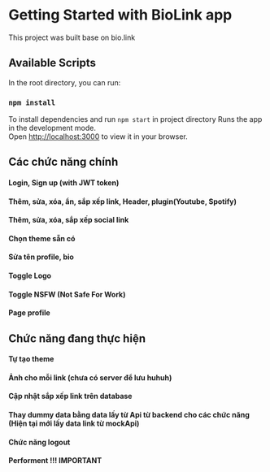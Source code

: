 # Getting Started with BioLink app
This project was built base on bio.link

## Available Scripts
In the root directory, you can run:
### `npm install` 

To install dependencies and run `npm start` in project directory
Runs the app in the development mode.\
Open [http://localhost:3000](http://localhost:3000) to view it in your browser.

## Các chức năng chính 
#### Login, Sign up (with JWT token)
#### Thêm, sửa, xóa, ẩn, sắp xếp link, Header, plugin(Youtube, Spotify) 
#### Thêm, sửa, xóa, sắp xếp social link
#### Chọn theme sẵn có
#### Sửa tên profile, bio
#### Toggle Logo
#### Toggle NSFW (Not Safe For Work) 
#### Page profile 

## Chức năng đang thực hiện 
#### Tự tạo theme 
#### Ảnh cho mỗi link (chưa có server để lưu huhuh)
#### Cập nhật sắp xếp link trên database 
#### Thay dummy data bằng data lấy từ Api từ backend cho các chức năng (Hiện tại mới lấy data link từ mockApi)
#### Chức năng logout
#### Performent !!! IMPORTANT